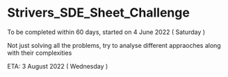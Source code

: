 # Strivers_SDE_Sheet_Challenge
To be completed within 60 days, started on 4 June 2022 ( Saturday )

Not just solving all the problems, try to analyse different appraoches along with their complexities

ETA: 3 August 2022 ( Wednesday )
